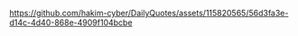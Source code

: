 

https://github.com/hakim-cyber/DailyQuotes/assets/115820565/56d3fa3e-d14c-4d40-868e-4909f104bcbe

